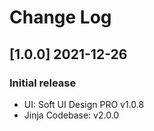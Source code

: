 # Change Log

## [1.0.0] 2021-12-26
### Initial release

- UI: Soft UI Design PRO v1.0.8
- Jinja Codebase: v2.0.0
